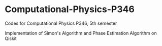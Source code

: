 # Computational-Physics-P346

Codes for Computational Physics P346, 5th semester

Implementation of Simon's Algorithm and Phase Estimation Algorithm on Qiskit
